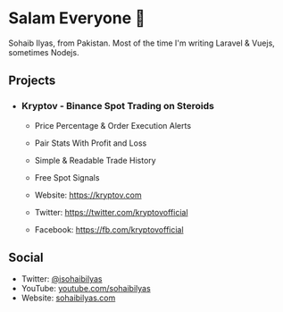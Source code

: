 # Salam Everyone :wave:
Sohaib Ilyas, from Pakistan. Most of the time I'm writing Laravel & Vuejs, sometimes Nodejs.

## Projects

- ### Kryptov - Binance Spot Trading on Steroids
  - Price Percentage & Order Execution Alerts
  - Pair Stats With Profit and Loss
  - Simple & Readable Trade History
  - Free Spot Signals

  - Website: https://kryptov.com
  - Twitter: https://twitter.com/kryptovofficial
  - Facebook: https://fb.com/kryptovofficial

## Social
- Twitter: [@isohaibilyas](https://twitter.com/isohaibilyas)
- YouTube: [youtube.com/sohaibilyas](https://youtube.com/sohaibilyas)
- Website: [sohaibilyas.com](https://sohaibilyas.com)
